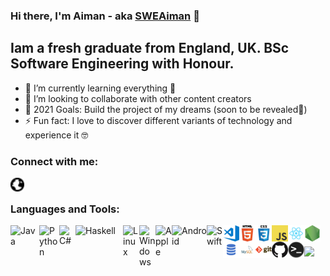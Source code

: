  ### Hi there, I'm Aiman - aka [SWEAiman][website] 👋

## Iam a fresh graduate from England, UK. BSc Software Engineering with Honour.

- 🌱 I’m currently learning everything 🤣
- 👯 I’m looking to collaborate with other content creators
- 🥅 2021 Goals: Build the project of my dreams (soon to be revealed🤪)
- ⚡ Fun fact: I love to discover different variants of technology and experience it 🤓

### Connect with me:

[<img align="left" alt="codeSTACKr.com" width="22px" src="https://raw.githubusercontent.com/iconic/open-iconic/master/svg/globe.svg" />][website]
<br />

### Languages and Tools:

<img align="left" alt="Java" width="46px" src="https://user-images.githubusercontent.com/76973607/103589553-8fadb200-4ee3-11eb-88c7-4315f0b2da07.jpg" />
<img align="left" alt="Python" width="32px" src="https://user-images.githubusercontent.com/76973607/103589779-195d7f80-4ee4-11eb-9cbf-378109c8390c.jpg" />
<img align="left" alt="C#" width="26px" src="https://user-images.githubusercontent.com/76973607/103588669-a05d2880-4ee1-11eb-8729-e858a0c065ea.png" />
<img align="left" alt="Haskell" width="76px" src="https://user-images.githubusercontent.com/76973607/103588723-c1be1480-4ee1-11eb-8c57-446dd487fa6f.png" />
<img align="left" alt="Linux" width="26px" src="https://user-images.githubusercontent.com/76973607/103588760-d7cbd500-4ee1-11eb-94ce-4d8a7785554a.png" />
<img align="left" alt="Windows" width="26px" src="https://user-images.githubusercontent.com/76973607/103588787-ea460e80-4ee1-11eb-83e2-ac40a8a9fe22.png" />
<img align="left" alt="Apple" width="26px" src="https://user-images.githubusercontent.com/76973607/103590186-1adb7780-4ee5-11eb-8f45-103d0889216a.png" />
<img align="left" alt="Android " width="56px" src="https://user-images.githubusercontent.com/76973607/103590392-a48b4500-4ee5-11eb-9116-e6f55c7a46b7.png" />
<img align="left" alt="Swift" width="26px" src="https://user-images.githubusercontent.com/76973607/103588926-2da07d00-4ee2-11eb-9f20-ac699073c919.png" />
<img align="left" alt="Visual Studio Code" width="26px" src="https://raw.githubusercontent.com/github/explore/80688e429a7d4ef2fca1e82350fe8e3517d3494d/topics/visual-studio-code/visual-studio-code.png" />
<img align="left" alt="HTML5" width="26px" src="https://raw.githubusercontent.com/github/explore/80688e429a7d4ef2fca1e82350fe8e3517d3494d/topics/html/html.png" />
<img align="left" alt="CSS3" width="26px" src="https://raw.githubusercontent.com/github/explore/80688e429a7d4ef2fca1e82350fe8e3517d3494d/topics/css/css.png" />
<img align="left" alt="JavaScript" width="26px" src="https://raw.githubusercontent.com/github/explore/80688e429a7d4ef2fca1e82350fe8e3517d3494d/topics/javascript/javascript.png" />
<img align="left" alt="React" width="26px" src="https://raw.githubusercontent.com/github/explore/80688e429a7d4ef2fca1e82350fe8e3517d3494d/topics/react/react.png" />
<img align="left" alt="Node.js" width="26px" src="https://raw.githubusercontent.com/github/explore/80688e429a7d4ef2fca1e82350fe8e3517d3494d/topics/nodejs/nodejs.png" />
<img align="left" alt="SQL" width="26px" src="https://raw.githubusercontent.com/github/explore/80688e429a7d4ef2fca1e82350fe8e3517d3494d/topics/sql/sql.png" />
<img align="left" alt="MySQL" width="26px" src="https://raw.githubusercontent.com/github/explore/80688e429a7d4ef2fca1e82350fe8e3517d3494d/topics/mysql/mysql.png" />
<img align="left" alt="Git" width="26px" src="https://raw.githubusercontent.com/github/explore/80688e429a7d4ef2fca1e82350fe8e3517d3494d/topics/git/git.png" />
<img align="left" alt="GitHub" width="26px" src="https://raw.githubusercontent.com/github/explore/78df643247d429f6cc873026c0622819ad797942/topics/github/github.png" />
<img align="left" alt="Terminal" width="26px" src="https://raw.githubusercontent.com/github/explore/80688e429a7d4ef2fca1e82350fe8e3517d3494d/topics/terminal/terminal.png" />

<br />
<br />




  <img src="https://github-readme-stats.codestackr.vercel.app/api?username=SWEAiman&show_icons=true&theme=nightowl" />


[website]: https://SWEAiman.com
